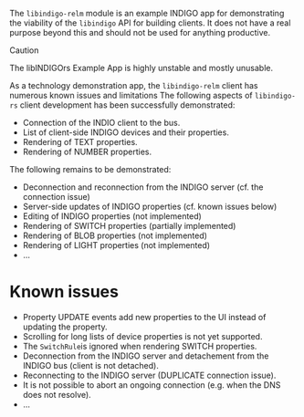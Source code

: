 The `libindigo-relm` module is an example INDIGO app for demonstrating the viability
of the `libindigo` API for building clients. It does not have a real purpose beyond this and should not be used for anything productive.

> [!CAUTION]
> The libINDIGOrs Example App is highly unstable and mostly unusable.

As a technology demonstration app, the `libindigo-relm` client has numerous known issues and limitations The following aspects of `libindigo-rs` client development has been successfully demonstrated:

* Connection of the INDIO client to the bus.
* List of client-side INDIGO devices and their properties.
* Rendering of TEXT properties.
* Rendering of NUMBER properties.

The following remains to be demonstrated:

* Deconnection and reconnection from the INDIGO server (cf. the connection issue)
* Server-side updates of INDIGO properties (cf. known issues below)
* Editing of INDIGO properties (not implemented)
* Rendering of SWITCH properties (partially implemented)
* Rendering of BLOB properties (not implemented)
* Rendering of LIGHT properties (not implemented)
* ...

# Known issues

* Property UPDATE events add new properties to the UI instead of updating the property.
* Scrolling for long lists of device properties is not yet supported.
* The `SwitchRule`is ignored when rendering SWITCH properties.
* Deconnection from the INDIGO server and detachement from the INDIGO bus (client is not detached).
* Reconnecting to the INDIGO server (DUPLICATE connection issue).
* It is not possible to abort an ongoing connection (e.g. when the DNS does not resolve).
* ...